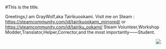 #This is the title.

Greetings,I am GrayWolf,aka Tairikuookami.
Visit me on Steam : https://steamcommunity.com/id/tairikuookami_mirrored/
or https://steamcommunity.com/id/tairiku_ookami/
Steam Volunteer,Workshop Modder,Translator,Helper,Corrector,and the most importantly——Student.


<a href="#">
    <img align="right" src="https://github-readme-stats.vercel.app/api/top-langs/?username=GrayWolf64&layout=compact&hide_border=true">
</a>
  
